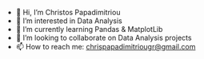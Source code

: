 - 👋 Hi, I’m Christos Papadimitriou
- 👀 I’m interested in Data Analysis
- 🌱 I’m currently learning Pandas & MatplotLib
- 💞️ I’m looking to collaborate on Data Analysis projects
- 📫 How to reach me: chrispapadimitriougr@gmail.com

<!---
Chris-pap/Chris-pap is a ✨ special ✨ repository because its `README.md` (this file) appears on your GitHub profile.
You can click the Preview link to take a look at your changes.
--->
